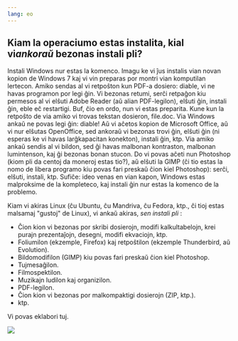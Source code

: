 ```yaml
---
lang: eo
---
```





<h2>Kiam la operaciumo estas instalita, kial vi<i>ankoraŭ</i> bezonas instali pli?</h2>

Instali Windows nur estas la komenco. Imagu ke vi ĵus instalis vian novan kopion de Windows 7 kaj vi vin preparas por montri vian komputilan lertecon. Amiko sendas al vi retpoŝton kun PDF-a dosiero: diable, vi ne havas programon por legi ĝin. Vi bezonas retumi, serĉi retpaĝon kiu permesos al vi elŝuti Adobe Reader (aŭ alian PDF-legilon), elŝuti ĝin, instali ĝin, eble eĉ restartigi. Buf, ĉio en ordo, nun vi estas preparita. Kune kun la retpoŝto de via amiko vi trovas tekstan dosieron, file.doc. Via Windows ankaŭ ne povas legi ĝin: diable! Aŭ vi aĉetos kopion de Microsoft Office, aŭ vi nur elŝutas OpenOffice, sed ankoraŭ vi bezonas trovi ĝin, elŝuti ĝin (ni esperas ke vi havas larĝkapacitan konekton), instali ĝin, ktp. Via amiko ankaŭ sendis al vi bildon, sed ĝi havas malbonan kontraston, malbonan lumintenson, kaj ĝi bezonas bonan stucon. Do vi povas aĉeti nun Photoshop (kiom pli da centoj da moneroj estas tio?), aŭ elŝuti la GIMP (ĉi tio estas la nomo de libera programo kiu povas fari preskaŭ ĉion kiel Photoshop): serĉi, elŝuti, instali, ktp. Sufiĉe: ideo venas en vian kapon, Windows estas malproksime de la kompleteco, kaj instali ĝin nur estas la komenco de la problemo.

Kiam vi akiras Linux (ĉu Ubuntu, ĉu Mandriva, ĉu Fedora, ktp., ĉi tioj estas malsamaj "gustoj" de Linux), vi ankaŭ akiras, <i>sen instali pli</i> :

<ul>

<li>Ĉion kion vi bezonas por skribi dosierojn, modifi kalkultabelojn, krei purajn prezentaĵojn, desegni, modifi ekvaciojn, ktp.</li>

<li>Foliumilon (ekzemple, Firefox) kaj retpoŝtilon (ekzemple Thunderbird, aŭ Evolution).</li>
<li>Bildomodifilon (GIMP) kiu povas fari preskaŭ ĉion kiel Photoshop.</li>
<li>Tujmesaĝilon.</li>
<li>Filmospektilon.</li>
<li>Muzikajn ludilon kaj organizilon.</li>
<li>PDF-legilon.</li>
<li>Ĉion kion vi bezonas por malkompaktigi dosierojn (ZIP, ktp.).</li>
<li>ktp.</li>
</ul>

Vi povas eklabori tuj.

<img src="Images/app_menu.png" />




